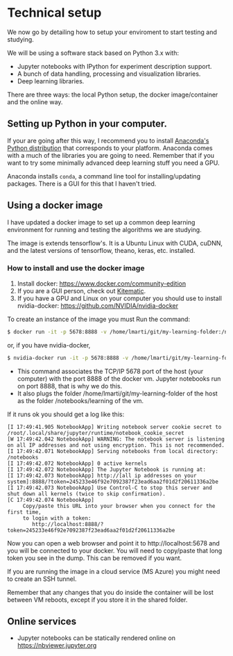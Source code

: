 # Technical setup

We now go by detailing how to setup your enviroment to start testing and studying.

We will be using a software stack based on Python 3.x with:
* Jupyter notebooks with IPython for experiment description support.
* A bunch of data handling, processing and visualization libraries.
* Deep learning libraries.

There are three ways: the local Python setup, the docker image/container and the online way.

## Setting up Python in your computer.

If your are going after this way, I recommend you to install [Anaconda's Python distribution](https://www.anaconda.com/download/) that corresponds to your platform. Anaconda comes with a much of the libraries you are going to need. Remember that if you want to try some minimally advanced deep learning stuff you need a GPU.

Anaconda installs `conda`, a command line tool for installing/updating packages. There is a GUI for this that I haven't tried.

## Using a docker image

I have updated a docker image to set up a common deep learning environment for running and testing the algorithms we are studying.

The image is extends tensorflow's. It is a Ubuntu Linux with CUDA, cuDNN, and the latest versions of tensorflow, theano, keras, etc. installed.

### How to install and use the docker image

1. Install docker: https://www.docker.com/community-edition
2. If you are a GUI person, check out [Kitematic](https://kitematic.com).
2. If you have a GPU  and Linux on your computer you should use to install nvidia-docker: https://github.com/NVIDIA/nvidia-docker

To create an instance of the image you must Run the command:
```bash
$ docker run -it -p 5678:8888 -v /home/lmarti/git/my-learning-folder:/notebooks/learning lmarti/dl
```
or, if you have nvidia-docker,
```bash
$ nvidia-docker run -it -p 5678:8888 -v /home/lmarti/git/my-learning-folder:/notebooks/learning lmarti/dl
```

* This command associates the TCP/IP 5678 port of the host (your computer) with the port 8888 of the docker vm. Jupyter notebooks run on port 8888, that is why we do this.
* It also plugs the folder /home/lmarti/git/my-learning-folder of the host as the folder /notebooks/learning of the vm.


If it runs ok you should get a log like this:

```
[I 17:49:41.905 NotebookApp] Writing notebook server cookie secret to /root/.local/share/jupyter/runtime/notebook_cookie_secret
[W 17:49:42.042 NotebookApp] WARNING: The notebook server is listening on all IP addresses and not using encryption. This is not recommended.
[I 17:49:42.071 NotebookApp] Serving notebooks from local directory: /notebooks
[I 17:49:42.072 NotebookApp] 0 active kernels
[I 17:49:42.072 NotebookApp] The Jupyter Notebook is running at:
[I 17:49:42.073 NotebookApp] http://[all ip addresses on your system]:8888/?token=245233e46f92e7092387f23ead6aa2f01d2f20611336a2be
[I 17:49:42.073 NotebookApp] Use Control-C to stop this server and shut down all kernels (twice to skip confirmation).
[C 17:49:42.074 NotebookApp]
     Copy/paste this URL into your browser when you connect for the first time,
     to login with a token:
        http://localhost:8888/?token=245233e46f92e7092387f23ead6aa2f01d2f20611336a2be
```

Now you can open a web browser and point it to http://localhost:5678 and you will be connected to your docker. You will need to copy/paste that long token you see in the dump. This can be removed if you want.

If you are running the image in a cloud service (MS Azure) you might need to create an SSH tunnel.

Remember that any changes that you do inside the container will be lost between VM reboots, except if you store it in the shared folder.

## Online services

* Jupyter notebooks can be statically rendered online on https://nbviewer.jupyter.org 
